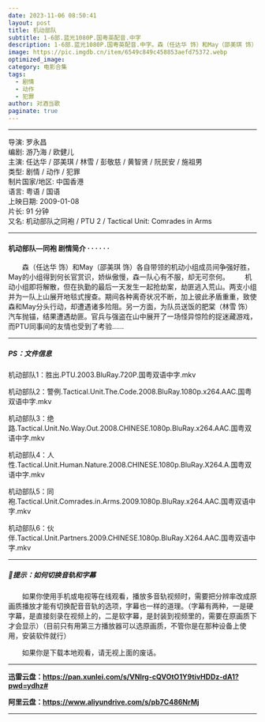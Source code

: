 ```yaml
---
date: 2023-11-06 08:50:41
layout: post
title: 机动部队
subtitle: 1-6部.蓝光1080P.国粤英配音.中字
description: 1-6部.蓝光1080P.国粤英配音.中字。森（任达华 饰）和May（邵美琪 饰）各自带领的机动小组成员间争强好胜，May的小组得到何长官赏识，娇纵傲慢，森一队心有不服，却无可奈何......
image: https://pic.imgdb.cn/item/6549c849c458853aefd75372.webp
optimized_image: 
category: 电影合集
tags:
  - 剧情
  - 动作
  - 犯罪
author: 对酒当歌
paginate: true
---
```


---

导演: 罗永昌  
编剧: 游乃海 / 欧健儿  
主演: 任达华 / 邵美琪 / 林雪 / 彭敬慈 / 黄智贤 / 阮民安 / 施祖男  
类型: 剧情 / 动作 / 犯罪  
制片国家/地区: 中国香港  
语言: 粤语 / 国语  
上映日期: 2009-01-08  
片长: 91 分钟  
又名: 机动部队之同袍 / PTU 2 / Tactical Unit: Comrades in Arms  

---

#### 机动部队—同袍 剧情简介 · · · · · ·

　　森（任达华 饰）和May（邵美琪 饰）各自带领的机动小组成员间争强好胜，May的小组得到何长官赏识，娇纵傲慢，森一队心有不服，却无可奈何。
　　机动小组即将解散，但在执勤的最后一天发生一起抢劫案，劫匪逃入荒山。两支小组并为一队上山展开地毯式搜查。期间各种离奇状况不断，加上彼此矛盾重重，致使森和May分头行动，却遭遇诸多险阻。另一方面，为队员送饭的肥棠（林雪 饰）汽车抛锚，结果遭遇劫匪。官兵与强盗在山中展开了一场怪异惊险的捉迷藏游戏，而PTU同事间的友情也受到了考验……

---

##### PS：文件信息

机动部队1：胜出.PTU.2003.BluRay.720P.国粤双语中字.mkv

机动部队2：警例.Tactical.Unit.The.Code.2008.BluRay.1080p.x264.AAC.国粤双语中字.mkv

机动部队3：绝路.Tactical.Unit.No.Way.Out.2008.CHINESE.1080p.BluRay.x264.AAC.国粤双语中字.mkv

机动部队4：人性.Tactical.Unit.Human.Nature.2008.CHINESE.1080p.BluRay.X264.A.国粤双语中字.mkv

机动部队5：同袍.Tactical.Unit.Comrades.in.Arms.2009.1080p.BluRay.x264.AAC.国粤双语中字.mkv

机动部队6：伙伴.Tactical.Unit.Partners.2009.CHINESE.1080p.BluRay.X264.AAC.国粤双语中字.mkv

---

##### 🔔提示：如何切换音轨和字幕

　　如果你使用手机或电视等在线观看，播放多音轨视频时，需要把分辨率改成原画质播放才能有切换配音音轨的选项，字幕也一样的道理。（字幕有两种，一是硬字幕，是直接刻录在视频上的，二是软字幕，是封装到视频里的，需要在原画质下才会显示）（目前只有用第三方播放器可以选原画质，不管你是在那种设备上使用，安装软件就行）

　　如果你是下载本地观看，请无视上面的废话。

---

**迅雷云盘：<https://pan.xunlei.com/s/VNlrg-cQVOtO1Y9tivHDDz-dA1?pwd=ydhz#>**

**阿里云盘：<https://www.aliyundrive.com/s/pb7C486NrMj>**

---
